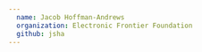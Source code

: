 ```yaml
---
  name: Jacob Hoffman-Andrews
  organization: Electronic Frontier Foundation
  github: jsha
---
```

